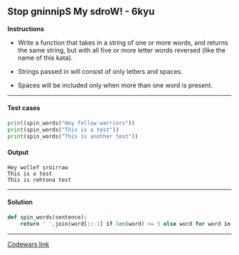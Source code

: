 ## Stop gninnipS My sdroW! - 6kyu

**Instructions**

- Write a function that takes in a string of one or more words, and returns the same string, but with all five or more letter words reversed (like the name of this kata).

- Strings passed in will consist of only letters and spaces.

- Spaces will be included only when more than one word is present.

---

#### Test cases

```python
print(spin_words("Hey fellow warriors"))
print(spin_words("This is a test"))
print(spin_words("This is another test"))
```

#### Output 
```
Hey wollef sroirraw
This is a test
This is rehtona test
```

---

#### Solution

```python
def spin_words(sentence):
    return ' '.join(word[::-1] if len(word) >= 5 else word for word in sentence.split())
```

---

[Codewars link](https://www.codewars.com/kata/5264d2b162488dc400000001)
